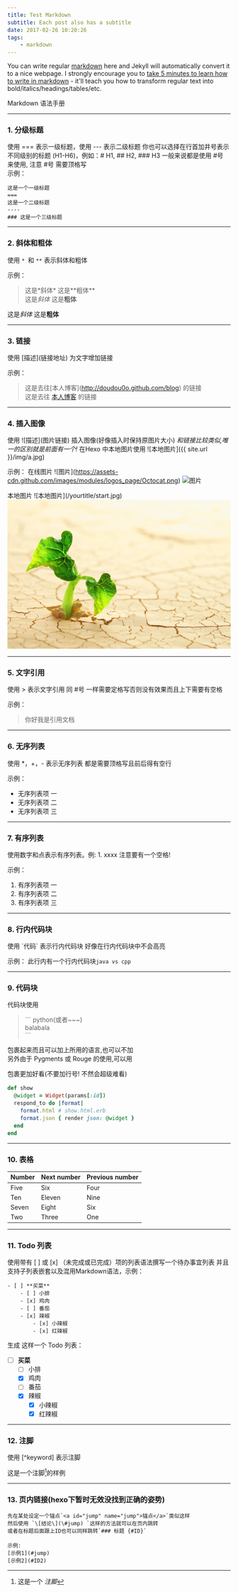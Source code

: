 ```yaml
---
title: Test Markdown
subtitle: Each post also has a subtitle
date: 2017-02-26 10:20:26
tags:
    - markdown
---
```




You can write regular [markdown](http://markdowntutorial.com/) here and Jekyll will automatically convert it to a nice webpage.  I strongly encourage you to [take 5 minutes to learn how to write in markdown](http://markdowntutorial.com/) - it'll teach you how to transform regular text into bold/italics/headings/tables/etc.

Markdown 语法手册

-----

### 1. 分级标题  
使用 === 表示一级标题，使用 --- 表示二级标题
你也可以选择在行首加井号表示不同级别的标题 (H1-H6)，例如：# H1, ## H2, ### H3
一般来说都是使用 #号 来使用, 注意 #号 需要顶格写    
<a id="jump" name="jump">示例</a>：

```
这是一个一级标题
===
这是一个二级标题
----
### 这是一个三级标题
```

---

### 2. 斜体和粗体
使用 `* `和 `**` 表示斜体和粗体

示例：

> 这是\*斜体\* 这是\*\*粗体\*\*    
 这是*斜体*   这是**粗体**

 这是*斜体*   这是**粗体**

-----

### 3. 链接
使用 \[描述](链接地址) 为文字增加链接

示例：

> 这是去往\[本人博客\](http://doudou0o.github.com/blog) 的链接  
  这是去往 [本人博客](http://doudou0o.github.com/blog) 的链接
  
-----

### 4. 插入图像
使用 \!\[描述](图片链接) 插入图像(好像插入时保持原图片大小)
*和链接比较类似,唯一的区别就是前面有一个!*
在Hexo 中本地图片使用 \!\[本地图片]({{ site.url }}/img/a.jpg)

示例：
在线图片
\!\[图片\](https://assets-cdn.github.com/images/modules/logos_page/Octocat.png)
![图片](https://assets-cdn.github.com/images/modules/logos_page/Octocat.png)

本地图片
\!\[本地图片](/yourtitle/start.jpg)
![本地图片](Test_Markdown/start.jpg)

-----

### 5. 文字引用
使用 > 表示文字引用
同 #号 一样需要定格写否则没有效果而且上下需要有空格

示例：

> 你好我是引用文档

-----

### 6. 无序列表
使用 *，+，- 表示无序列表
都是需要顶格写且前后得有空行

示例：

+ 无序列表项 一
+ 无序列表项 二
+ 无序列表项 三

-----

### 7. 有序列表
使用数字和点表示有序列表。例: 1. xxxx 注意要有一个空格!

示例：
1. 有序列表项 一
2. 有序列表项 二
3. 有序列表项 三

-----

### 8. 行内代码块
使用 \`代码\` 表示行内代码块
好像在行内代码块中不会高亮

示例：
此行内有一个行内代码块`java vs cpp`

-----

### 9. 代码块
代码块使用    

>\`\`\` python(或者~~~)    
balabala    
\`\`\`    

包裹起来而且可以加上所用的语言,也可以不加    
另外由于 Pygments 或 Rouge 的使用,可以用    

 

包裹更加好看(不要加行号! 不然会超级难看)    

~~~ruby
def show
  @widget = Widget(params[:id])
  respond_to do |format|
    format.html # show.html.erb
    format.json { render json: @widget }
  end
end
~~~    

-----

### 10. 表格

| Number | Next number | Previous number |
| :------ |:--- | :--- |
| Five | Six | Four |
| Ten | Eleven | Nine |
| Seven | Eight | Six |
| Two | Three | One |

-----

### 11. Todo 列表

使用带有 [ ] 或 [x] （未完成或已完成）项的列表语法撰写一个待办事宜列表
并且支持子列表嵌套以及混用Markdown语法，示例：

    - [ ] **买菜**
        - [ ] 小排
        - [x] 鸡肉
        - [ ] 番茄
        - [x] 辣椒
            - [x] 小辣椒
            - [x] 红辣椒

        
生成 这样一个 Todo 列表：
        
- [ ] **买菜**
	- [ ] 小排
	- [x] 鸡肉
	- [ ] 番茄
	- [x] 辣椒
		- [x] 小辣椒
		- [x] 红辣椒

-----

### 12. 注脚

使用 \[^keyword\] 表示注脚

这是一个注脚[^footnote]的样例


-----

### 13. 页内链接(hexo下暂时无效没找到正确的姿势)

```
先在某处设定一个锚点`<a id="jump" name="jump">锚点</a>`类似这样
然后使用 `\[结论\](\#jump) `这样的方法就可以在页内跳转
或者在标题后面跟上ID也可以同样跳转`### 标题 {#ID}`

示例:    
[示例1](#jump)    
[示例2](#ID2)    
```

        
[^footnote]: 这是一个 *注脚*